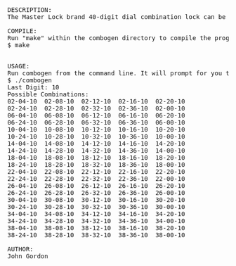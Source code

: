 <pre>
DESCRIPTION:
The Master Lock brand 40-digit dial combination lock can be decoded from its 64,000 possible combinations (40^3) down to 80 possible combinations. You can mechanically find the last digit of the combination, which combogen uses to calculate those 80 potential combinations. In order to find the last digit of the correct combination, start the dial at 0 and pull out firmly on the shackle, then begin rotating the dial and feeling for areas where the wheel seems to stick. The wheel will stick at 12 different points around the dial and move between approximately two digits at each of these sticking points. Record the central number at each of these 12 sticking points. For example, if the dial sticks at one point between 3 and 4, record the number 3.5. If the dial sticks between 11.5 and 12.5, record 12. When all the numbers are recorded you should have 7 half-digits (e.g. 3.5) and 5 whole digits (e.g. 12). Discard the 7 half-digits. Of the remaining numbers, 4 should share the same last digit (e.g. 8, 18, 28, 38) and the fifth number should be unrelated (e.g. 12). Discard the four related numbers and you are left with the last digit of the correct combination. Plug this number into combogen to generate the 80 possible combinations.

COMPILE:
Run "make" within the combogen directory to compile the program.
$ make


USAGE:
Run combogen from the command line. It will prompt for you to input the third digit of the combination:
$ ./combogen
Last Digit: 10
Possible Combinations:
02-04-10  02-08-10  02-12-10  02-16-10  02-20-10
02-24-10  02-28-10  02-32-10  02-36-10  02-00-10
06-04-10  06-08-10  06-12-10  06-16-10  06-20-10
06-24-10  06-28-10  06-32-10  06-36-10  06-00-10
10-04-10  10-08-10  10-12-10  10-16-10  10-20-10
10-24-10  10-28-10  10-32-10  10-36-10  10-00-10
14-04-10  14-08-10  14-12-10  14-16-10  14-20-10
14-24-10  14-28-10  14-32-10  14-36-10  14-00-10
18-04-10  18-08-10  18-12-10  18-16-10  18-20-10
18-24-10  18-28-10  18-32-10  18-36-10  18-00-10
22-04-10  22-08-10  22-12-10  22-16-10  22-20-10
22-24-10  22-28-10  22-32-10  22-36-10  22-00-10
26-04-10  26-08-10  26-12-10  26-16-10  26-20-10
26-24-10  26-28-10  26-32-10  26-36-10  26-00-10
30-04-10  30-08-10  30-12-10  30-16-10  30-20-10
30-24-10  30-28-10  30-32-10  30-36-10  30-00-10
34-04-10  34-08-10  34-12-10  34-16-10  34-20-10
34-24-10  34-28-10  34-32-10  34-36-10  34-00-10
38-04-10  38-08-10  38-12-10  38-16-10  38-20-10
38-24-10  38-28-10  38-32-10  38-36-10  38-00-10

AUTHOR:
John Gordon <jgor@indiecom.org>
</pre>
